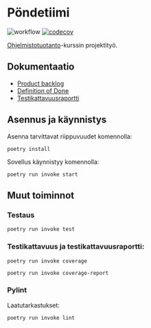 # Pöndetiimi

![workflow](https://github.com/PyryL/pondetiimi/actions/workflows/main.yml/badge.svg)
[![codecov](https://codecov.io/gh/PyryL/pondetiimi/branch/main/graph/badge.svg?token=AHLKDBZ3U2)](https://codecov.io/gh/PyryL/pondetiimi)

[Ohjelmistotuotanto](https://ohjelmistotuotanto-hy.github.io/miniprojekti/)-kurssin projektityö.

## Dokumentaatio

* [Product backlog](https://docs.google.com/spreadsheets/d/1GRM8AXspv3U0oPStXTyR-001euZUgXl-X6GAkoWaCAw/edit#gid=0)
* [Definition of Done](https://github.com/PyryL/pondetiimi/blob/main/documentation/definition_of_done.md)
* [Testikattavuusraportti](https://codecov.io/gh/PyryL/pondetiimi)

## Asennus ja käynnistys

Asenna tarvittavat riippuvuudet komennolla:

```
poetry install
```

Sovellus käynnistyy komennolla:

```
poetry run invoke start
```

## Muut toiminnot

### Testaus

```
poetry run invoke test
```

### Testikattavuus ja testikattavuusraportti:

```
poetry run invoke coverage
```

```
poetry run invoke coverage-report
```

### Pylint

Laatutarkastukset:

```
poetry run invoke lint
```

